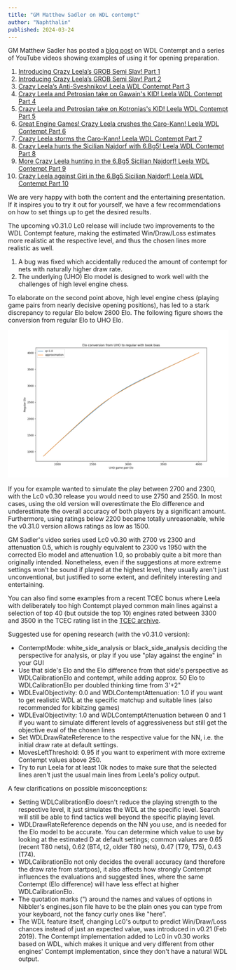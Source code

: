 ```yaml
---
title: "GM Matthew Sadler on WDL contempt"
author: "Naphthalin"
published: 2024-03-24
---
```


GM Matthew Sadler has posted a [blog post](https://matthewsadler.me.uk/openings/online-chess-novelties/) on WDL Contempt and a series of YouTube videos showing examples of using it for opening preparation.
<!--more-->

1. [Introducing Crazy Leela’s GROB Semi Slav! Part 1](https://www.youtube.com/watch?v=u9i71vdm_Ew)
2. [Introducing Crazy Leela’s GROB Semi Slav! Part 2](https://www.youtube.com/watch?v=EK9_iA63Nvo)
3. [Crazy Leela’s Anti-Sveshnikov! Leela WDL Contempt Part 3](https://www.youtube.com/watch?v=Ho_qnc8pFFM)
4. [Crazy Leela and Petrosian take on Gawain's KID! Leela WDL Contempt Part 4](https://www.youtube.com/watch?v=gDw08AUTdMo)
5. [Crazy Leela and Petrosian take on Kotronias's KID! Leela WDL Contempt Part 5](https://www.youtube.com/watch?v=dPGyd18Kats)
6. [Great Engine Games! Crazy Leela crushes the Caro-Kann! Leela WDL Contempt Part 6](https://www.youtube.com/watch?v=HNOGm7Wk36g)
7. [Crazy Leela storms the Caro-Kann! Leela WDL Contempt Part 7](https://www.youtube.com/watch?v=XpsYVOR1g88)
8. [Crazy Leela hunts the Sicilian Najdorf with 6.Bg5! Leela WDL Contempt Part 8](https://www.youtube.com/watch?v=SLm5Fo3cWZM)
9. [More Crazy Leela hunting in the 6.Bg5 Sicilian Najdorf! Leela WDL Contempt Part 9](https://www.youtube.com/watch?v=Kr0xvrTqQw4)
10. [Crazy Leela against Giri in the 6.Bg5 Sicilian Najdorf! Leela WDL Contempt Part 10](https://www.youtube.com/watch?v=-pBJn-5KYGs)

We are very happy with both the content and the entertaining presentation. If it inspires you to try it out for yourself, we have a few recommendations on how to set things up to get the desired results.

The upcoming v0.31.0 Lc0 release will include two improvements to the WDL Contempt feature, making the estimated Win/Draw/Loss estimates more realistic at the respective level, and thus the chosen lines more realistic as well.

1. A bug was fixed which accidentally reduced the amount of contempt for nets with naturally higher draw rate.
2. The underlying (UHO) Elo model is designed to work well with the challenges of high level engine chess.

To elaborate on the second point above, high level engine chess (playing game pairs from nearly decisive opening positions), has led to a stark discrepancy to regular Elo below 2800 Elo. The following figure shows the conversion from regular Elo to UHO Elo.

![Elo_approximation](Elo_approximation2.png)

If you for example wanted to simulate the play between 2700 and 2300, with the Lc0 v0.30 release you would need to use 2750 and 2550. In most cases, using the old version will overestimate the Elo difference and underestimate the overall accuracy of both players by a significant amount. Furthermore, using ratings below 2200 became totally unreasonable, while the v0.31.0 version allows ratings as low as 1500.

GM Sadler's video series used Lc0 v0.30 with 2700 vs 2300 and attenuation 0.5, which is roughly equivalent to 2300 vs 1950 with the corrected Elo model and attenuation 1.0, so probably quite a bit more than originally intended.
Nonetheless, even if the suggestions at more extreme settings won't be sound if played at the highest level, they usually aren't just unconventional, but justified to some extent, and definitely interesting and entertaining.

You can also find some examples from a recent TCEC bonus where Leela with deliberately too high Contempt played common main lines against a selection of top 40 (but outside the top 10) engines rated between 3300 and 3500 in the TCEC rating list in the [TCEC archive](https://tcec-chess.com/#div=contemptla&game=1&season=26).


Suggested use for opening research (with the v0.31.0 version):
- ContemptMode: white_side_analysis or black_side_analysis deciding the perspective for analysis, or play if you use "play against the engine" in your GUI
- Use that side's Elo and the Elo difference from that side's perspective as WDLCalibrationElo and contempt, while adding approx. 50 Elo to WDLCalibrationElo per doubled thinking time from 3'+2"
- WDLEvalObjectivity: 0.0 and WDLContemptAttenuation: 1.0 if you want to get realistic WDL at the specific matchup and suitable lines (also recommended for kibitzing games)
- WDLEvalObjectivity: 1.0 and WDLContemptAttenuation between 0 and 1 if you want to simulate different levels of aggressiveness but still get the objective eval of the chosen lines
- Set WDLDrawRateReference to the respective value for the NN, i.e. the initial draw rate at default settings.
- MovesLeftThreshold: 0.95 if you want to experiment with more extreme Contempt values above 250.
- Try to run Leela for at least 10k nodes to make sure that the selected lines aren't just the usual main lines from Leela's policy output.


A few clarifications on possible misconceptions:
- Setting WDLCalibrationElo doesn't reduce the playing strength to the respective level, it just simulates the WDL at the specific level. Search will still be able to find tactics well beyond the specific playing level.
- WDLDrawRateReference depends on the NN you use, and is needed for the Elo model to be accurate. You can determine which value to use by looking at the estimated D at default settings; common values are 0.65 (recent T80 nets), 0.62 (BT4, t2, older T80 nets), 0.47 (T79, T75), 0.43 (T74).
- WDLCalibrationElo not only decides the overall accuracy (and therefore the draw rate from startpos), it also affects how strongly Contempt influences the evaluations and suggested lines, where the same Contempt (Elo difference) will have less effect at higher WDLCalibrationElo.
- The quotation marks (&#x0022;) around the names and values of options in Nibbler's engines.json file have to be the plain ones you can type from your keyboard, not the fancy curly ones like &#x201F;here&#x201D;.
- The WDL feature itself, changing Lc0's output to predict Win/Draw/Loss chances instead of just an expected value, was introduced in v0.21 (Feb 2019). The Contempt implementation added to Lc0 in v0.30 works based on WDL, which makes it unique and very different from other engines' Contempt implementation, since they don't have a natural WDL output.
